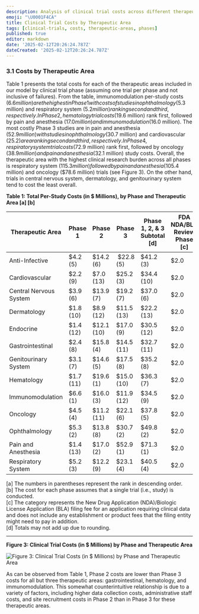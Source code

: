 ```yaml
---
description: Analysis of clinical trial costs across different therapeutic areas and phases
emoji: "\U0001F4CA"
title: Clinical Trial Costs by Therapeutic Area
tags: [clinical-trials, costs, therapeutic-areas, phases]
published: true
editor: markdown
date: '2025-02-12T20:26:24.787Z'
dateCreated: '2025-02-12T20:26:24.787Z'
---
```

### 3.1 Costs by Therapeutic Area

Table 1 presents the total costs for each of the therapeutic areas included in our model by clinical trial phase (assuming one trial per phase and not inclusive of failures). From the table, immunomodulation per-study costs ($6.6 million) are the highest in Phase 1 with costs of studies in ophthalmology ($5.3 million) and respiratory system ($5.2 million) ranking second and third, respectively. In Phase 2, hematology trial costs ($19.6 million) rank first, followed by pain and anesthesia ($17.0 million) and immunomodulation ($16.0 million). The most costly Phase 3 studies are in pain and anesthesia ($52.9 million) with studies in ophthalmology ($30.7 million) and cardiovascular ($25.2) area ranking second and third, respectively. In Phase 4, respiratory system trial costs ($72.9 million) rank first, followed by oncology ($38.9 million) and pain and anesthesia ($32.1 million) study costs. Overall, the therapeutic area with the highest clinical research burden across all phases is respiratory system ($115.3 million) followed by pain and anesthesia ($105.4 million) and oncology ($78.6 million) trials (see Figure 3). On the other hand, trials in central nervous system, dermatology, and genitourinary system tend to cost the least overall.

**Table 1: Total Per-Study Costs (in $ Millions), by Phase and Therapeutic Area \[a\] \[b\]**

| Therapeutic Area | Phase 1 | Phase 2 | Phase 3 | Phase 1, 2, & 3 Subtotal \[d\] | FDA NDA/BLA Review Phase \[c\] | Phase 4 | Total \[d\] |
| --- | --- | --- | --- | --- | --- | --- | --- |
| Anti-Infective | $4.2 (5) | $14.2 (6) |  $22.8 (5) | $41.2 (3) | $2.0 | $11.0 (12) | **$54.2 (10)** |
| Cardiovascular | $2.2 (9) | $7.0 (13) | $25.2 (3) | $34.4 (10) | $2.0 | $27.8 (4) | **$64.1 (6)** |
| Central Nervous System | $3.9 (6) | $13.9 (7) | $19.2 (7) | $37.0 (6) | $2.0 | $14.1 (11) | **$53.1 (11)** |
| Dermatology | $1.8 (10) | $8.9 (12) | $11.5 (13) | $22.2 (13) | $2.0 | $25.2 (7) | **$49.3 (12)** |
| Endocrine | $1.4 (12) | $12.1 (10) | $17.0 (9) | $30.5 (12) | $2.0 | $26.7 (6) | **$59.1 (7)** |
| Gastrointestinal | $2.4 (8) | $15.8 (4) | $14.5 (11) | $32.7 (11) | $2.0 | $21.8 (8) | **$56.4 (8)** |
| Genitourinary System | $3.1 (7) | $14.6 (5) | $17.5 (8) | $35.2 (8) | $2.0 | $6.8 (13) | **$44.0 (13)** |
| Hematology | $1.7 (11) | $19.6 (1) | $15.0 (10) | $36.3 (7) | $2.0 | $27.0 (5) | **$65.2 (5)** |
| Immunomodulation | $6.6 (1) | $16.0 (3) | $11.9 (12) | $34.5 (9) | $2.0 | $19.8 (9) | **$56.2 (9)** |
| Oncology | $4.5 (4) | $11.2 (11) | $22.1 (6) | $37.8 (5) | $2.0 | $38.9 (2) | **$78.6 (3)** |
| Ophthalmology | $5.3 (2) | $13.8 (8) | $30.7 (2) | $49.8 (2) | $2.0 | $17.6 (10) | **$69.4 (4)** |
| Pain and Anesthesia | $1.4 (13) | $17.0 (2) | $52.9 (1) | $71.3 (1) | $2.0 | $32.1 (3) | **$105.4 (2)** |
| Respiratory System | $5.2 (3) | $12.2 (9) | $23.1 (4) | $40.5 (4) | $2.0 | $72.9 (1) | **$115.3 (1)** |

\[a\] The numbers in parentheses represent the rank in descending order.  
\[b\] The cost for each phase assumes that a single trial (i.e., study) is conducted.  
\[c\] The category represents the New Drug Application (NDA)/Biologic License Application (BLA) filing fee for an application requiring clinical data and does not include any establishment or product fees that the filing entity might need to pay in addition.  
\[d\] Totals may not add up due to rounding.

---

**Figure 3: Clinical Trial Costs (in $ Millions) by Phase and Therapeutic Area**

![Figure 3: Clinical Trial Costs (in $ Millions) by Phase and Therapeutic Area](https://aspe.hhs.gov/sites/default/files/private/images-reports/examination-clinical-trial-costs-and-barriers-drug-development/Figure%203.png)

As can be observed from Table 1, Phase 2 costs are lower than Phase 3 costs for all but three therapeutic areas: gastrointestinal, hematology, and immunomodulation. This somewhat counterintuitive relationship is due to a variety of factors, including higher data collection costs, administrative staff costs, and site recruitment costs in Phase 2 than in Phase 3 for these therapeutic areas.


